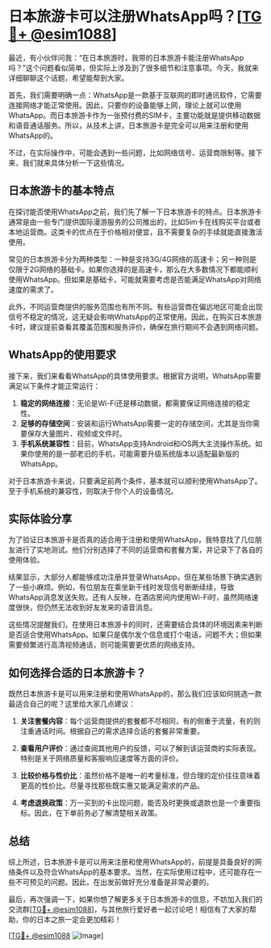 # 日本旅游卡可以注册WhatsApp吗？[[TG💪+ @esim1088](https://t.me/s/esim1088)]

最近，有小伙伴问我：“在日本旅游时，我带的日本旅游卡能注册WhatsApp吗？”这个问题看似简单，但实际上涉及到了很多细节和注意事项。今天，我就来详细聊聊这个话题，希望能帮到大家。

首先，我们需要明确一点：WhatsApp是一款基于互联网的即时通讯软件，它需要连接网络才能正常使用。因此，只要你的设备能够上网，理论上就可以使用WhatsApp。而日本旅游卡作为一张预付费的SIM卡，主要功能就是提供移动数据和语音通话服务。所以，从技术上讲，日本旅游卡是完全可以用来注册和使用WhatsApp的。

不过，在实际操作中，可能会遇到一些问题，比如网络信号、运营商限制等。接下来，我们就来具体分析一下这些情况。

## 日本旅游卡的基本特点

在探讨能否使用WhatsApp之前，我们先了解一下日本旅游卡的特点。日本旅游卡通常是由一些专门提供国际漫游服务的公司推出的，比如Sim卡在线购买平台或者本地运营商。这类卡的优点在于价格相对便宜，且不需要复杂的手续就能直接激活使用。

常见的日本旅游卡分为两种类型：一种是支持3G/4G网络的高速卡；另一种则是仅限于2G网络的基础卡。如果你选择的是高速卡，那么在大多数情况下都能顺利使用WhatsApp。但如果是基础卡，可能就需要考虑是否能满足WhatsApp对网络速度的需求了。

此外，不同运营商提供的服务范围也有所不同。有些运营商在偏远地区可能会出现信号不稳定的情况，这无疑会影响WhatsApp的正常使用。因此，在购买日本旅游卡时，建议提前查看其覆盖范围和服务评价，确保在旅行期间不会遇到网络问题。

## WhatsApp的使用要求

接下来，我们来看看WhatsApp的具体使用要求。根据官方说明，WhatsApp需要满足以下条件才能正常运行：

1. **稳定的网络连接**：无论是Wi-Fi还是移动数据，都需要保证网络连接的稳定性。
2. **足够的存储空间**：安装和运行WhatsApp需要一定的存储空间，尤其是当你需要保存大量图片、视频或文件时。
3. **手机系统兼容性**：目前，WhatsApp支持Android和iOS两大主流操作系统。如果你使用的是一部老旧的手机，可能需要升级系统版本以适配最新版的WhatsApp。

对于日本旅游卡来说，只要满足前两个条件，基本就可以顺利使用WhatsApp了。至于手机系统的兼容性，则取决于你个人的设备情况。

## 实际体验分享

为了验证日本旅游卡是否真的适合用于注册和使用WhatsApp，我特意找了几位朋友进行了实地测试。他们分别选择了不同的运营商和套餐方案，并记录下了各自的使用体验。

结果显示，大部分人都能够成功注册并登录WhatsApp，但在某些场景下确实遇到了一些小麻烦。例如，有位朋友在乘坐新干线时发现信号断断续续，导致WhatsApp消息发送失败。还有人反映，在酒店房间内使用Wi-Fi时，虽然网络速度很快，但仍然无法收到好友发来的语音消息。

这些情况提醒我们，在使用日本旅游卡的同时，还需要结合具体的环境因素来判断是否适合使用WhatsApp。如果只是偶尔发个信息或打个电话，问题不大；但如果需要频繁进行高清视频通话，则可能需要更优质的网络支持。

## 如何选择合适的日本旅游卡？

既然日本旅游卡是可以用来注册和使用WhatsApp的，那么我们应该如何挑选一款最适合自己的呢？这里给大家几点建议：

1. **关注套餐内容**：每个运营商提供的套餐都不尽相同，有的侧重于流量，有的则注重通话时间。根据自己的需求选择合适的套餐非常重要。
   
2. **查看用户评价**：通过查阅其他用户的反馈，可以了解到该运营商的实际表现。特别是关于网络质量和客服响应速度等方面的评价。

3. **比较价格与性价比**：虽然价格不是唯一的考量标准，但合理的定价往往意味着更高的性价比。尽量寻找那些既实惠又能满足需求的产品。

4. **考虑退换政策**：万一买到的卡出现问题，能否及时更换或退款也是一个重要指标。因此，在下单前务必了解清楚相关政策。

## 总结

综上所述，日本旅游卡是可以用来注册和使用WhatsApp的，前提是具备良好的网络条件以及符合WhatsApp的基本要求。当然，在实际使用过程中，还可能存在一些不可预见的问题。因此，在出发前做好充分准备是非常必要的。

最后，再次强调一下，如果你想了解更多关于日本旅游卡的信息，不妨加入我们的交流群[[TG💪+ @esim1088](https://t.me/s/esim1088)]，与其他旅行爱好者一起讨论吧！相信有了大家的帮助，你的日本之旅一定会更加精彩！

[[TG💪+ @esim1088](https://t.me/s/esim1088) ![Image](https://i.postimg.cc/4NQfJmqS/Snipaste-2025-05-13-00-14-12.png)]